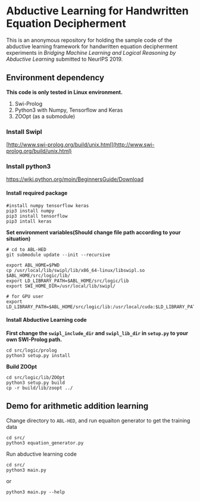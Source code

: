 # Abductive Learning for Handwritten Equation Decipherment

This is an anonymous repository for holding the sample code of the abductive
learning framework for handwritten equation decipherment experiments in
_Bridging Machine Learning and Logical Reasoning by Abductive Learning_
submitted to NeurIPS 2019.

## Environment dependency

**This code is only tested in Linux environment.**

1. Swi-Prolog
2. Python3 with Numpy, Tensorflow and Keras
3. ZOOpt (as a submodule)

### Install Swipl
[http://www.swi-prolog.org/build/unix.html](http://www.swi-prolog.org/build/unix.html)


### Install python3

<https://wiki.python.org/moin/BeginnersGuide/Download>

#### Install required package

```shell
#install numpy tensorflow keras
pip3 install numpy
pip3 install tensorflow
pip3 intall keras
```

**Set environment variables(Should change file path according to your situation)**

```Shell
# cd to ABL-HED
git submodule update --init --recursive

export ABL_HOME=$PWD
cp /usr/local/lib/swipl/lib/x86_64-linux/libswipl.so $ABL_HOME/src/logic/lib/
export LD_LIBRARY_PATH=$ABL_HOME/src/logic/lib
export SWI_HOME_DIR=/usr/local/lib/swipl/

# for GPU user
export LD_LIBRARY_PATH=$ABL_HOME/src/logic/lib:/usr/local/cuda:$LD_LIBRARY_PATH

```


#### Install Abductive Learning code

**First change the `swipl_include_dir` and `swipl_lib_dir` in `setup.py` to your own SWI-Prolog path.**

```SHell
cd src/logic/prolog
python3 setup.py install
```

**Build ZOOpt**
```SHell
cd src/logic/lib/ZOOpt
python3 setup.py build
cp -r build/lib/zoopt ../
```


## Demo for arithmetic addition learning

Change directory to `ABL-HED`, and run equaiton generator to get the training data

```
cd src/
python3 equation_generator.py
```

Run abductive learning code

```
cd src/
python3 main.py
```

or
```
python3 main.py --help
```
